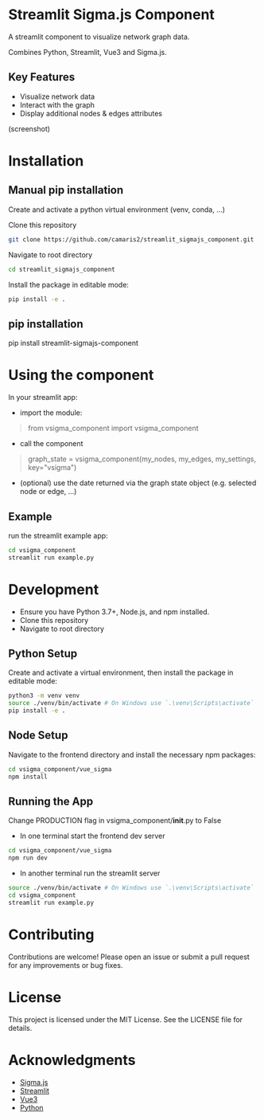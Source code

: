 # Streamlit Sigma.js Component

A streamlit component to visualize network graph data.

Combines Python, Streamlit, Vue3 and Sigma.js.

## Key Features

- Visualize network data
- Interact with the graph
- Display additional nodes & edges attributes

(screenshot)

# Installation

## Manual pip installation

Create and activate a python virtual environment (venv, conda, ...)

Clone this repository

```bash
git clone https://github.com/camaris2/streamlit_sigmajs_component.git
```

Navigate to root directory

```bash
cd streamlit_sigmajs_component
```

Install the package in editable mode:

```bash
pip install -e .
```

## pip installation

pip install streamlit-sigmajs-component

# Using the component

In your streamlit app:
- import the module: 

> from vsigma_component import vsigma_component

- call the component

> graph_state = vsigma_component(my_nodes, my_edges, my_settings, key="vsigma")

- (optional) use the date returned via the graph state object (e.g. selected node or edge, ...) 

## Example

run the streamlit example app:

```bash
cd vsigma_component
streamlit run example.py
```

# Development

- Ensure you have Python 3.7+, Node.js, and npm installed.
- Clone this repository
- Navigate to root directory

## Python Setup

Create and activate a virtual environment, then install the package in editable mode:

```bash
python3 -m venv venv
source ./venv/bin/activate # On Windows use `.\venv\Scripts\activate`
pip install -e .
```

## Node Setup

Navigate to the frontend directory and install the necessary npm packages:

```bash
cd vsigma_component/vue_sigma
npm install
```

## Running the App

Change PRODUCTION flag in vsigma_component/__init__.py to False

- In one terminal start the frontend dev server

```bash
cd vsigma_component/vue_sigma
npm run dev
```

- In another terminal run the streamlit server

```bash
source ./venv/bin/activate # On Windows use `.\venv\Scripts\activate`
cd vsigma_component
streamlit run example.py
```

# Contributing

Contributions are welcome! Please open an issue or submit a pull request for any improvements or bug fixes.

# License

This project is licensed under the MIT License. See the LICENSE file for details.

# Acknowledgments

- [Sigma.js](https://www.sigmajs.org/)
- [Streamlit](https://www.streamlit.io/)
- [Vue3](https://vuejs.org/)
- [Python](https://www.python.org/)